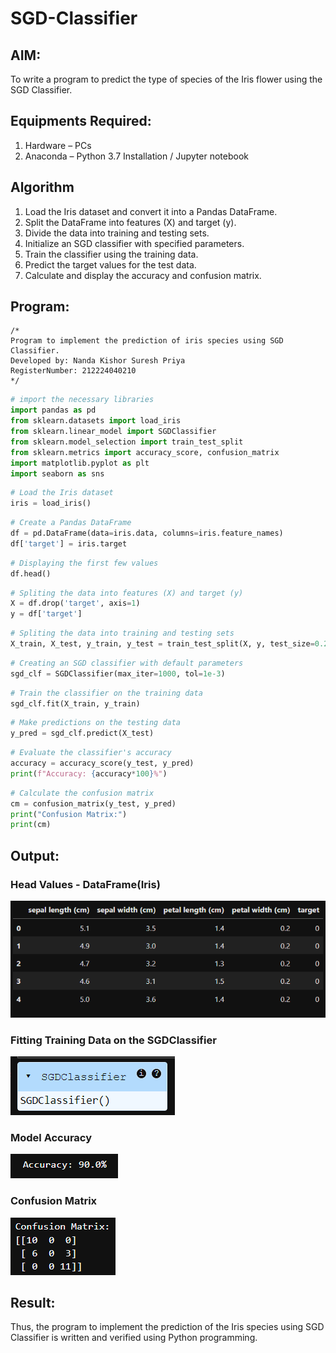 # SGD-Classifier
## AIM:
To write a program to predict the type of species of the Iris flower using the SGD Classifier.

## Equipments Required:
1. Hardware – PCs
2. Anaconda – Python 3.7 Installation / Jupyter notebook

## Algorithm
1. Load the Iris dataset and convert it into a Pandas DataFrame.
2. Split the DataFrame into features (X) and target (y).
3. Divide the data into training and testing sets.
4. Initialize an SGD classifier with specified parameters.
5. Train the classifier using the training data.
6. Predict the target values for the test data.
7. Calculate and display the accuracy and confusion matrix. 

## Program:
```
/*
Program to implement the prediction of iris species using SGD Classifier.
Developed by: Nanda Kishor Suresh Priya
RegisterNumber: 212224040210
*/
```

```python
# import the necessary libraries
import pandas as pd
from sklearn.datasets import load_iris
from sklearn.linear_model import SGDClassifier
from sklearn.model_selection import train_test_split
from sklearn.metrics import accuracy_score, confusion_matrix
import matplotlib.pyplot as plt
import seaborn as sns
```

```python
# Load the Iris dataset
iris = load_iris()
```

```python
# Create a Pandas DataFrame
df = pd.DataFrame(data=iris.data, columns=iris.feature_names)
df['target'] = iris.target
```

```python
# Displaying the first few values
df.head()
```

```python
# Spliting the data into features (X) and target (y)
X = df.drop('target', axis=1)
y = df['target']
```

```python
# Spliting the data into training and testing sets
X_train, X_test, y_train, y_test = train_test_split(X, y, test_size=0.2, random_state=7)
```

```python
# Creating an SGD classifier with default parameters
sgd_clf = SGDClassifier(max_iter=1000, tol=1e-3)
```

```python
# Train the classifier on the training data
sgd_clf.fit(X_train, y_train)
```

```python
# Make predictions on the testing data
y_pred = sgd_clf.predict(X_test)
```

```python
# Evaluate the classifier's accuracy
accuracy = accuracy_score(y_test, y_pred)
print(f"Accuracy: {accuracy*100}%")
```

```python
# Calculate the confusion matrix
cm = confusion_matrix(y_test, y_pred)
print("Confusion Matrix:")
print(cm)
```

## Output:

### Head Values - DataFrame(Iris)
![alt text](image.png)  

### Fitting Training Data on the SGDClassifier
![alt text](image-1.png)  

### Model Accuracy
![alt text](image-2.png)  

### Confusion Matrix
![alt text](image-3.png)  

## Result:
Thus, the program to implement the prediction of the Iris species using SGD Classifier is written and verified using Python programming.
